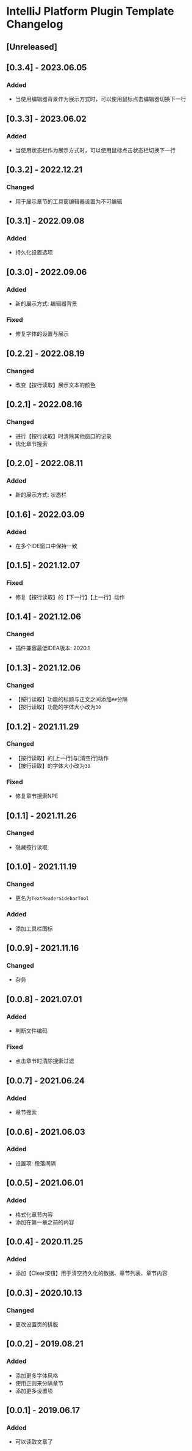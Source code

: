 <!-- Keep a Changelog guide -> https://keepachangelog.com -->

# IntelliJ Platform Plugin Template Changelog

## [Unreleased]

## [0.3.4] - 2023.06.05

### Added

- 当使用编辑器背景作为展示方式时，可以使用鼠标点击编辑器切换下一行

## [0.3.3] - 2023.06.02

### Added

- 当使用状态栏作为展示方式时，可以使用鼠标点击状态栏切换下一行

## [0.3.2] - 2022.12.21

### Changed

- 用于展示章节的工具窗编辑器设置为不可编辑

## [0.3.1] - 2022.09.08

### Added

- 持久化设置选项

## [0.3.0] - 2022.09.06

### Added

- 新的展示方式: 编辑器背景

### Fixed

- 修复字体的设置与展示

## [0.2.2] - 2022.08.19

### Changed

- 改变【按行读取】展示文本的颜色

## [0.2.1] - 2022.08.16

### Changed

- 进行【按行读取】时清除其他窗口的记录
- 优化章节搜索

## [0.2.0] - 2022.08.11

### Added

- 新的展示方式: 状态栏

## [0.1.6] - 2022.03.09

### Added

- 在多个IDE窗口中保持一致

## [0.1.5] - 2021.12.07

### Fixed

- 修复【按行读取】的【下一行】【上一行】动作

## [0.1.4] - 2021.12.06

### Changed

- 插件兼容最低IDEA版本: 2020.1

## [0.1.3] - 2021.12.06

### Changed

- 【按行读取】功能的标题与正文之间添加`##`分隔
- 【按行读取】功能的字体大小改为`30`

## [0.1.2] - 2021.11.29

### Changed

- 【按行读取】的[上一行]与[清空行]动作
- 【按行读取】的字体大小改为`30`

### Fixed

- 修复章节搜索NPE

## [0.1.1] - 2021.11.26

### Changed

- 隐藏按行读取

## [0.1.0] - 2021.11.19

### Changed

- 更名为`TextReaderSidebarTool`

### Added

- 添加工具栏图标

## [0.0.9] - 2021.11.16

### Changed

- 杂务

## [0.0.8] - 2021.07.01

### Added

- 判断文件编码

### Fixed

- 点击章节时清除搜索过滤

## [0.0.7] - 2021.06.24

### Added

- 章节搜索

## [0.0.6] - 2021.06.03

### Added

- 设置项: 段落间隔

## [0.0.5] - 2021.06.01

### Added

- 格式化章节内容
- 添加在第一章之前的内容

## [0.0.4] - 2020.11.25

### Added

- 添加【Clear按钮】用于清空持久化的数据、章节列表、章节内容

## [0.0.3] - 2020.10.13

### Changed

- 更改设置页的排版

## [0.0.2] - 2019.08.21

### Added

- 添加更多字体风格
- 使用正则来分隔章节
- 添加更多设置项

## [0.0.1] - 2019.06.17

### Added

- 可以读取文章了
